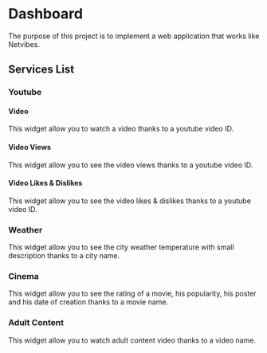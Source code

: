 # Dashboard
The purpose of this project is to implement a web application that works like Netvibes.

## Services List

### Youtube

#### Video
This widget allow you to watch a video thanks to a youtube video ID.

#### Video Views
This widget allow you to see the video views thanks to a youtube video ID.

#### Video Likes & Dislikes
This widget allow you to see the video likes & dislikes thanks to a youtube video ID.

### Weather
This widget allow you to see the city weather temperature with small description thanks to a city name.

### Cinema
This widget allow you to see the rating of a movie, his popularity, his poster and his date of creation thanks to a movie name.

### Adult Content
This widget allow you to watch adult content video thanks to a video name.
